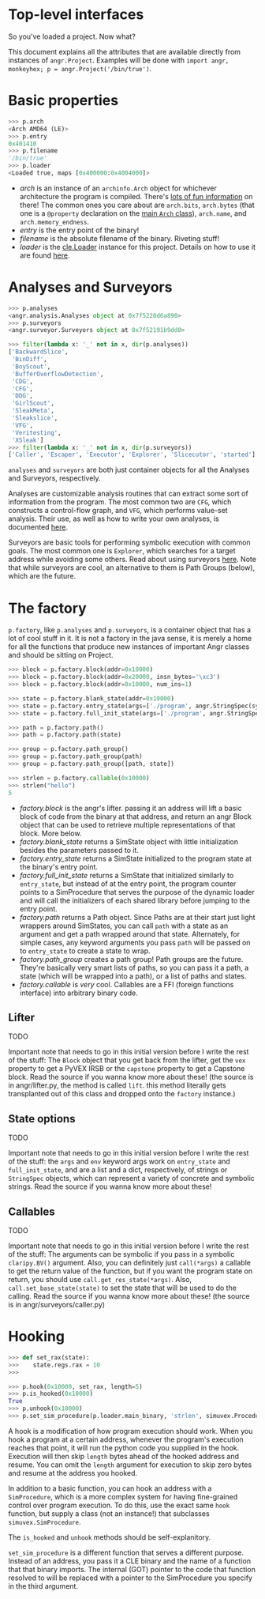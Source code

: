 Top-level interfaces
====================

So you've loaded a project. Now what?

This document explains all the attributes that are available directly from instances of `angr.Project`.
Examples will be done with `import angr, monkeyhex; p = angr.Project('/bin/true')`.

# Basic properties
```python
>>> p.arch
<Arch AMD64 (LE)>
>>> p.entry
0x401410
>>> p.filename
'/bin/true'
>>> p.loader
<Loaded true, maps [0x400000:0x4004000]>
```
- *arch* is an instance of an `archinfo.Arch` object for whichever architecture the program is compiled.
  There's [lots of fun information](https://github.com/angr/archinfo/blob/master/archinfo/arch_amd64.py) on there!
  The common ones you care about are `arch.bits`, `arch.bytes` (that one is a `@property` declaration on the [main `Arch` class](https://github.com/angr/archinfo/blob/master/archinfo/arch.py)), `arch.name`, and `arch.memory_endness`.
- *entry* is the entry point of the binary!
- *filename* is the absolute filename of the binary. Riveting stuff!
- *loader* is the [cle.Loader](https://github.com/angr/cle/blob/master/cle/loader.py) instance for this project. Details on how to use it are found [here](https://github.com/angr/angr-doc/blob/master/loading.md).

# Analyses and Surveyors
```python
>>> p.analyses
<angr.analysis.Analyses object at 0x7f5220d6a890>
>>> p.surveyors
<angr.surveyor.Surveyors object at 0x7f52191b9dd0>

>>> filter(lambda x: '_' not in x, dir(p.analyses))
['BackwardSlice',
 'BinDiff',
 'BoyScout',
 'BufferOverflowDetection',
 'CDG',
 'CFG',
 'DDG',
 'GirlScout',
 'SleakMeta',
 'Sleakslice',
 'VFG',
 'Veritesting',
 'XSleak']
>>> filter(lambda x: '_' not in x, dir(p.surveyors))
['Caller', 'Escaper', 'Executor', 'Explorer', 'Slicecutor', 'started']
```

`analyses` and `surveyors` are both just container objects for all the Analyses and Surveyors, respectively.

Analyses are customizable analysis routines that can extract some sort of information from the program.
The most common two are `CFG`, which constructs a control-flow graph, and `VFG`, which performs value-set analysis.
Their use, as well as how to write your own analyses, is documented [here](https://github.com/angr/angr-doc/blob/master/analyses.md).

Surveyors are basic tools for performing symbolic execution with common goals.
The most common one is `Explorer`, which searches for a target address while avoiding some others.
Read about using surveyors [here](https://github.com/angr/angr-doc/blob/master/surveyors.md).
Note that while surveyors are cool, an alternative to them is Path Groups (below), which are the future.

# The factory

`p.factory`, like `p.analyses` and `p.surveyors`, is a container object that has a lot of cool stuff in it.
It is not a factory in the java sense, it is merely a home for all the functions that produce new instances of important Angr classes and should be sitting on Project.

```python
>>> block = p.factory.block(addr=0x10000)
>>> block = p.factory.block(addr=0x20000, insn_bytes='\xc3')
>>> block = p.factory.block(addr=0x10000, num_ins=1)

>>> state = p.factory.blank_state(addr=0x10000)
>>> state = p.factory.entry_state(args=['./program', angr.StringSpec(sym_length=20)])
>>> state = p.factory.full_init_state(args=['./program', angr.StringSpec(sym_length=20)])

>>> path = p.factory.path()
>>> path = p.factory.path(state)

>>> group = p.factory.path_group()
>>> group = p.factory.path_group(path)
>>> group = p.factory.path_group([path, state])

>>> strlen = p.factory.callable(0x10000)
>>> strlen("hello")
5
```

- *factory.block* is the angr's lifter. passing it an address will lift a basic block of code from the binary at that address, and return an angr Block object that can be used to retrieve multiple representations of that block. More below.
- *factory.blank_state* returns a SimState object with little initialization besides the parameters passed to it.
- *factory.entry_state* returns a SimState initialized to the program state at the binary's entry point.
- *factory.full_init_state* returns a SimState that initialized similarly to `entry_state`, but instead of at the entry point, the program counter points to a SimProcedure that serves the purpose of the dynamic loader and will call the initializers of each shared library before jumping to the entry point.
- *factory.path* returns a Path object. Since Paths are at their start just light wrappers around SimStates, you can call `path` with a state as an argument and get a path wrapped around that state.
  Alternately, for simple cases, any keyword arguments you pass `path` will be passed on to `entry_state` to create a state to wrap.
- *factory.path_group* creates a path group! Path groups are the future. They're basically very smart lists of paths, so you can pass it a path, a state (which will be wrapped into a path), or a list of paths and states.
- *factory.callable* is _very_ cool. Callables are a FFI (foreign functions interface) into arbitrary binary code.

## Lifter

TODO

Important note that needs to go in this initial version before I write the rest of the stuff:
The `Block` object that you get back from the lifter, get the `vex` property to get a PyVEX IRSB or the `capstone` property to get a Capstone block. Read the source if you wanna know more about these! (the source is in angr/lifter.py, the method is called `lift`. this method literally gets transplanted out of this class and dropped onto the `factory` instance.)

## State options

TODO

Important note that needs to go in this initial version before I write the rest of the stuff:
the `args` and `env` keyword args work on `entry_state` and `full_init_state`, and are a list and a dict, respectively, of strings or `StringSpec` objects, which can represent a variety of concrete and symbolic strings. Read the source if you wanna know more about these!

## Callables

TODO

Important note that needs to go in this initial version before I write the rest of the stuff:
The arguments can be symbolic if you pass in a symbolic `claripy.BV()` argument.
Also, you can definitely just `call(*args)` a callable to get the return value of the function, but if you want the program state on return, you should use `call.get_res_state(*args)`. Also, `call.set_base_state(state)` to set the state that will be used to do the calling. Read the source if you wanna know more about these! (the source is in angr/surveyors/caller.py)

# Hooking
```python
>>> def set_rax(state):
>>>    state.regs.rax = 10
>>>

>>> p.hook(0x10000, set_rax, length=5)
>>> p.is_hooked(0x10000)
True
>>> p.unhook(0x10000)
>>> p.set_sim_procedure(p.loader.main_binary, 'strlen', simuvex.Procedures['stubs']['ReturnUnconstrained'])
```

A hook is a modification of how program execution should work.
When you hook a program at a certain address, whenever the program's execution reaches that point, it will run the python code you supplied in the hook.
Execution will then skip `length` bytes ahead of the hooked address and resume.
You can omit the `length` argument for execution to skip zero bytes and resume at the address you hooked.

In addition to a basic function, you can hook an address with a `SimProcedure`, which is a more complex system for having fine-grained control over program execution.
To do this, use the exact same `hook` function, but supply a class (not an instance!) that subclasses `simuvex.SimProcedure`.

The `is_hooked` and `unhook` methods should be self-explanitory.

`set_sim_procedure` is a different function that serves a different purpose. Instead of an address, you pass it a CLE binary and the name of a function that that binary imports.
The internal (GOT) pointer to the code that function resolved to will be replaced with a pointer to the SimProcedure you specify in the third argument.
